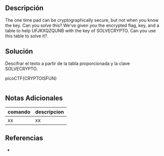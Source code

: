 ## Descripción
The one time pad can be cryptographically secure, but not when you know the key. Can you solve this? We've given you the encrypted flag, key, and a table to help UFJKXQZQUNB with the key of SOLVECRYPTO. Can you use this table to solve it?.

## Solución
Descifrar el texto a partir de la tabla proporcionada y la clave SOLVECRYPTO.

picoCTF{CRYPTOISFUN}

```bash
```

## Notas Adicionales
|comando|descripcion|
|---|---|
|xx|xx|

## Referencias
- []()
